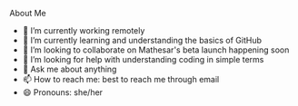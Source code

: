 About Me






- 🔭 I’m currently working remotely
- 🌱 I’m currently learning and understanding the basics of GitHub
- 👯 I’m looking to collaborate on Mathesar's beta launch happening soon 
- 🤔 I’m looking for help with understanding coding in simple terms
- 💬 Ask me about anything
- 📫 How to reach me: best to reach me through email
- 😄 Pronouns: she/her

  
